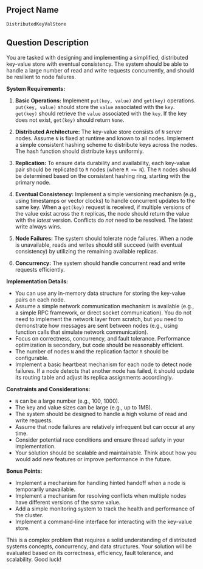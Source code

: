 ## Project Name

`DistributedKeyValStore`

## Question Description

You are tasked with designing and implementing a simplified, distributed key-value store with eventual consistency. The system should be able to handle a large number of read and write requests concurrently, and should be resilient to node failures.

**System Requirements:**

1.  **Basic Operations:** Implement `put(key, value)` and `get(key)` operations.  `put(key, value)` should store the `value` associated with the `key`. `get(key)` should retrieve the `value` associated with the `key`. If the key does not exist, `get(key)` should return `None`.

2.  **Distributed Architecture:** The key-value store consists of `N` server nodes.  Assume `N` is fixed at runtime and known to all nodes. Implement a simple consistent hashing scheme to distribute keys across the nodes.  The hash function should distribute keys uniformly.

3.  **Replication:**  To ensure data durability and availability, each key-value pair should be replicated to `R` nodes (where `R <= N`). The `R` nodes should be determined based on the consistent hashing ring, starting with the primary node.

4.  **Eventual Consistency:** Implement a simple versioning mechanism (e.g., using timestamps or vector clocks) to handle concurrent updates to the same key. When a `get(key)` request is received, if multiple versions of the value exist across the `R` replicas, the node should return the value with the *latest* version. Conflicts do *not* need to be resolved.  The latest write always wins.

5.  **Node Failures:** The system should tolerate node failures. When a node is unavailable, reads and writes should still succeed (with eventual consistency) by utilizing the remaining available replicas.

6.  **Concurrency:** The system should handle concurrent read and write requests efficiently.

**Implementation Details:**

*   You can use any in-memory data structure for storing the key-value pairs on each node.
*   Assume a simple network communication mechanism is available (e.g., a simple RPC framework, or direct socket communication).  You do not need to implement the network layer from scratch, but you need to demonstrate how messages are sent between nodes (e.g., using function calls that simulate network communication).
*   Focus on correctness, concurrency, and fault tolerance. Performance optimization is secondary, but code should be reasonably efficient.
*   The number of nodes `N` and the replication factor `R` should be configurable.
*   Implement a basic heartbeat mechanism for each node to detect node failures. If a node detects that another node has failed, it should update its routing table and adjust its replica assignments accordingly.

**Constraints and Considerations:**

*   `N` can be a large number (e.g., 100, 1000).
*   The key and value sizes can be large (e.g., up to 1MB).
*   The system should be designed to handle a high volume of read and write requests.
*   Assume that node failures are relatively infrequent but can occur at any time.
*   Consider potential race conditions and ensure thread safety in your implementation.
*   Your solution should be scalable and maintainable.  Think about how you would add new features or improve performance in the future.

**Bonus Points:**

*   Implement a mechanism for handling hinted handoff when a node is temporarily unavailable.
*   Implement a mechanism for resolving conflicts when multiple nodes have different versions of the same value.
*   Add a simple monitoring system to track the health and performance of the cluster.
*   Implement a command-line interface for interacting with the key-value store.

This is a complex problem that requires a solid understanding of distributed systems concepts, concurrency, and data structures.  Your solution will be evaluated based on its correctness, efficiency, fault tolerance, and scalability. Good luck!
